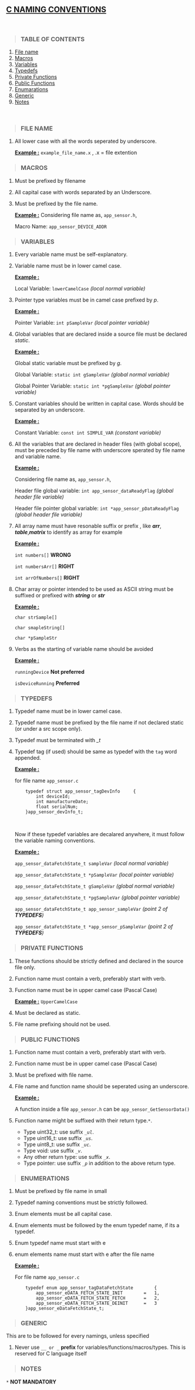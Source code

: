 ## <u>**C NAMING CONVENTIONS**</u>
&nbsp;
>   ### **TABLE OF CONTENTS**
 1. [File name](#file-name)
 2. [Macros](#macros)
 3. [Variables](#variables)
 4. [Typedefs](#typedefs)
 5. [Private Functions](#private-functions)
 6. [Public Functions](#public-functions)
 7. [Enumarations](#enumerations)
 8. [Generic](#generic)
 9. [Notes](#notes)

&nbsp;

>  ### **FILE NAME**

1.  All lower case with all the words seperated by underscore.

    <u>**Example :**</u>   `example_file_name.x` , .x = file extention

>  ### **MACROS**

1.  Must be prefixed by filename
2.  All capital case with words separated by an Underscore. 
3.  Must be prefixed by the file name.

    <u>**Example :**</u> Considering file name as, `app_sensor.h`,

    Macro Name: `app_sensor_DEVICE_ADDR`

>  ### **VARIABLES**

1.  Every variable name must be self-explanatory.
2.	Variable name must be in lower camel case.
    
    <u>**Example :**</u>

    Local Variable:   `lowerCamelCase`  *(local normal variable)*

3.  Pointer type variables must be in camel case prefixed by *p*.

    <u>**Example :**</u>

    Pointer Variable:   `int pSampleVar`  *(local pointer variable)*

4.  Global variables that are declared inside a source file must be declared *static*.

    <u>**Example :**</u>
    
    Global static variable must be prefixed by *g*.

    Global Variable:    `static int gSampleVar` *(global normal variable)*

    Global Pointer Variable:    `static int *pgSampleVar` *(global pointer variable)*

6.  Constant variables should be written in capital case.
    Words should be separated by an underscore.

    <u>**Example :**</u>

    Constant Variable:  `const int SIMPLE_VAR`  *(constant variable)*

7.  All the variables that are declared in header files (with global scope),
    must be preceded by file name with underscore sperated by file name and variable name.

    <u>**Example :**</u>

    Considering file name as, `app_sensor.h`,

    Header file global variable:    `int app_sensor_dataReadyFlag`  *(global header file variable)*

    Header file pointer global variable:    `int *app_sensor_pDataReadyFlag`  *(global header file variable)*
8.  All array name must have resonable suffix or prefix , like ***arr***, ***table***,***matrix*** to identify as array for example

    <u>**Example :**</u>
    
    `int numbers[]`      **WRONG**

    `int numbersArr[]`   **RIGHT**

    `int arrOfNumbers[]` **RIGHT**

9. Char array or pointer intended to be used as ASCII string must be suffixed or prefixed with ***string*** or ***str***

    <u>**Example :**</u>

    `char strSample[]`

    `char smapleString[]`

    `char *pSampleStr`

9.  Verbs as the starting of variable name should be avoided 

    <u>**Example :**</u>  

    `runningDevice`     **Not preferred**

    `isDeviceRunning`   **Preferred**  


>  ### **TYPEDEFS**

1.  Typedef name must be in lower camel case.
2.  Typedef name must be prefixed by the file name if not declared static (or under a src scope only).
3.  Typedef must be terminated with *_t*
4.  Typedef tag (if used) should be same as typedef with the `tag` word appended.

    <u>**Example :**</u>

    for file name `app_sensor.c`

            typedef struct app_sensor_tagDevInfo     {
                int deviceId;
                int manufactureDate;
                float serialNum;
            }app_sensor_devInfo_t;

    &nbsp;


    Now if these typedef variables are decalared anywhere, it must follow the variable naming conventions.

    <u>**Example :**</u>

    `app_sensor_dataFetchState_t sampleVar`                     *(local normal variable)*

    `app_sensor_dataFetchState_t *pSampleVar`                   *(local pointer variable)*

    `app_sensor_dataFetchState_t gSampleVar`                    *(global normal variable)*  

    `app_sensor_dataFetchState_t *pgSampleVar`                  *(global pointer variable)*

    `app_sensor_dataFetchState_t app_sensor_sampleVar`          *(point 2 of **TYPEDEFS**)*

    `app_sensor_dataFetchState_t *app_sensor_pSampleVar`        *(point 2 of **TYPEDEFS**)*

>  ### **PRIVATE FUNCTIONS**

1.  These functions should be strictly defined and declared in the source file only.
2.  Function name must contain a verb, preferably start with verb.
3.  Function name must be in upper camel case (Pascal Case)
    
    <u>**Example :**</u>    `UpperCamelCase`

4.  Must be declared as static.
5.  File name prefixing should not be used.    

>  ### **PUBLIC FUNCTIONS**

1.  Function name must contain a verb, preferably start with verb.
2.  Function name must be in upper camel case (Pascal Case)
3.  Must be prefixed with file name.
4.  File name and function name should be seperated using an underscore.

    <u>**Example :**</u>  
    
    A function inside a file `app_sensor.h` can be `app_sensor_GetSensorData()`
5.  Function name might be suffixed with their return type.`*`.  

    -   Type uint32_t: use suffix *`_ul`*.
    -   Type uint16_t: use suffix *`_us`*.
    -   Type uint8_t: use suffix *`_uc`*.
    -   Type void: use suffix *`_v`*.
    -   Any other return type: use suffix *`_x`*.
    -   Type pointer: use suffix *`_p`* in addition to the above return type.
  

>  ### **ENUMERATIONS**

1. Must be prefixed by file name in small
2.	Typedef naming conventions must be strictly followed.
3.	Enum elements must be all capital case. 
4.	Enum elements must be followed by the enum typedef name, if its a typedef.
5.	Enum typedef name must start with e 
6.	enum elements name must start with e after the file name

    <u>**Example :**</u> 
    
    For file name `app_sensor.c`

            typedef enum app_sensor_tagDataFetchState        {
                app_sensor_eDATA_FETCH_STATE_INIT        =   1,
                app_sensor_eDATA_FETCH_STATE_FETCH       =   2,
                app_sensor_eDATA_FETCH_STATE_DEINIT      =   3    
            }app_sensor_eDataFetchState_t;   

>  ### **GENERIC**

This are to be followed for every namings, unless specified

1. Never use `__ or _` **prefix** for variables/functions/macros/types. This is reserved for C language itself 


>  ### **NOTES**

`*` **NOT MANDATORY**



